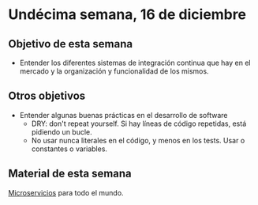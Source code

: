 # Undécima semana, 16 de diciembre

## Objetivo de esta semana

* Entender los diferentes sistemas de integración continua que hay en
  el mercado y la organización y funcionalidad de los mismos.
  

## Otros objetivos

- Entender algunas buenas prácticas en el desarrollo de software
  - DRY: don't repeat yourself. Si hay líneas de código repetidas,
    está pidiendo un bucle.
  - No usar nunca literales en el código, y menos en los tests. Usar o
    constantes o variables.



## Material de esta semana

[Microservicios](http://jj.github.io/CC/documentos/temas/Microservicios.html) para
todo el mundo.


